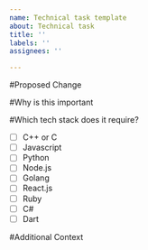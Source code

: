 ```yaml
---
name: Technical task template
about: Technical task
title: ''
labels: ''
assignees: ''

---
```


#Proposed Change

#Why is this important

#Which tech stack does it require?
* [ ] C++ or C
* [ ] Javascript
* [ ] Python
* [ ] Node.js
* [ ] Golang
* [ ] React.js
* [ ] Ruby
* [ ] C#
* [ ] Dart

#Additional Context
